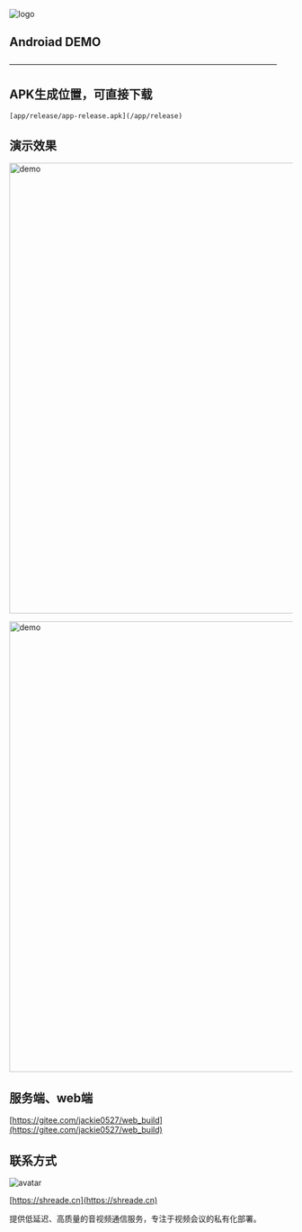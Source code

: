 ![logo](https://shreade.cn/image/logo.png)
## Androiad DEMO
——————————————————————————————————
##  APK生成位置，可直接下载
```shell
[app/release/app-release.apk](/app/release)
```

##  演示效果
<p>
<img src="https://shreade.cn/image/p1.png" alt="demo" width="800" />
</p>
<p>
<img src="https://shreade.cn/image/p2.jpg" alt="demo" width="800" />
</p>

## 服务端、web端
[https://gitee.com/jackie0527/web_build](https://gitee.com/jackie0527/web_build)

## 联系方式

<img src="https://shreade.cn/image/weixin200.jpg" alt="avatar" />

[https://shreade.cn](https://shreade.cn)

提供低延迟、高质量的音视频通信服务，专注于视频会议的私有化部署。
